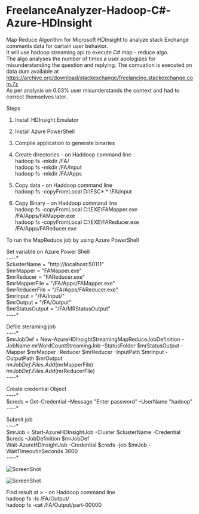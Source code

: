 # FreelanceAnalyzer-Hadoop-C#-Azure-HDInsight
Map Reduce Algorithm for Microsoft HDInsight to analyze stack Exchange comments data for certain user behavior.  
It will use hadoop streaming api to execute C# map - reduce algo.  
The algo analyses the number of times a user apologizes for misunderstanding the question and replying. The comuation is executed on data dum available at https://archive.org/download/stackexchange/freelancing.stackexchange.com.7z  
As per analysis on 0.03% user misunderstands the context and had to correct themselves later.  

Steps  

1) Install HDInsight Emulator  
2) Install Azure PowerShell  
3) Compile application to generate binaries  
4) Create directories - on Haddoop command line  
hadoop fs -mkdir /FA/  
hadoop fs -mkdir /FA/Input  
hadoop fs -mkdir /FA/Apps  

5) Copy data - on Haddoop command line  
hadoop fs -copyFromLocal D:\FSC\*.* \FA\Input  

6) Copy Binary - on Haddoop command line  
hadoop fs -copyFromLocal C:\EXE\FAMapper.exe /FA/Apps/FAMapper.exe  
hadoop fs -copyFromLocal C:\EXE\FAReducer.exe /FA/Apps/FAReducer.exe  

To run the MapReduce job by using Azure PowerShell  

Set variable on Azure Power Shell  
*-*-*-*-*  
$clusterName = "http://localhost:50111"  
$mrMapper = "FAMapper.exe"  
$mrReducer = "FAReducer.exe"  
$mrMapperFile = "/FA/Apps/FAMapper.exe"  
$mrReducerFile = "/FA/Apps/FAReducer.exe"  
$mrInput = "/FA/Input/"  
$mrOutput = "/FA/Output"  
$mrStatusOutput = "/FA/MRStatusOutput"  
*-*-*-*-*  

Defile steraming job  
*-*-*-*-*  
$mrJobDef = New-AzureHDInsightStreamingMapReduceJobDefinition -JobName mrWordCountStreamingJob -StatusFolder $mrStatusOutput -Mapper $mrMapper -Reducer $mrReducer -InputPath $mrInput -OutputPath $mrOutput  
$mrJobDef.Files.Add($mrMapperFile)  
$mrJobDef.Files.Add($mrReducerFile)  
*-*-*-*-*  

Create credential Object  
*-*-*-*-*  
$creds = Get-Credential -Message "Enter password" -UserName "hadoop"  
*-*-*-*-*  

Submit job  
*-*-*-*-*  
$mrJob = Start-AzureHDInsightJob -Cluster $clusterName -Credential $creds -JobDefinition $mrJobDef  
Wait-AzureHDInsightJob -Credential $creds -job $mrJob -WaitTimeoutInSeconds 3600  
*-*-*-*-*  

![ScreenShot](https://dl.dropboxusercontent.com/u/686781/Screenshot%20for%20Github/FAH/Jobs.JPG)


![ScreenShot](https://dl.dropboxusercontent.com/u/686781/Screenshot%20for%20Github/FAH/result.JPG)

Find result at > - on Haddoop command line  
hadoop fs -ls /FA/Output/  
hadoop fs -cat /FA/Output/part-00000  
